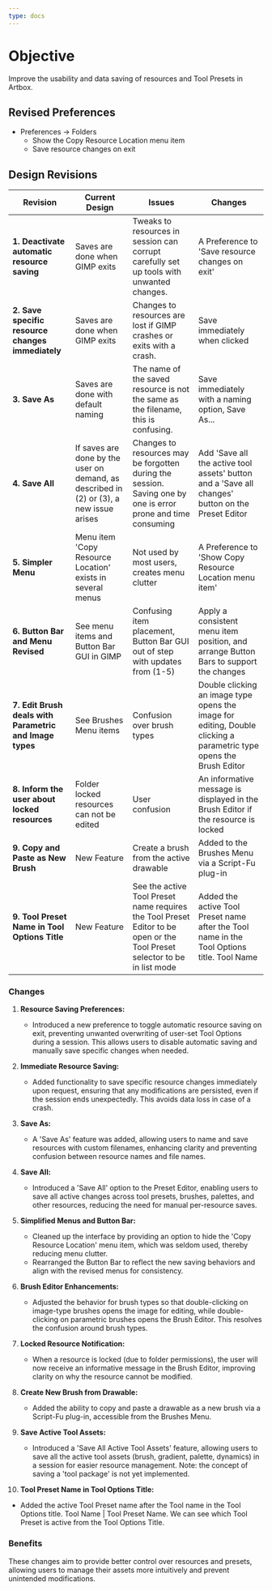 ```yaml
---
type: docs
---
```


# Objective

Improve the usability and data saving of resources and Tool Presets in Artbox.

## Revised Preferences

- Preferences -> Folders
  - Show the Copy Resource Location menu item
  - Save resource changes on exit

## Design Revisions

| **Revision**  | **Current Design**  | **Issues**  | **Changes** |
|--------------------------------------------|---------------------------------------------------------------------------------------------|----------------------------------------------------------------------------------------------|-----------------------------------------------------------|
| **1. Deactivate automatic resource saving** | Saves are done when GIMP exits | Tweaks to resources in session can corrupt carefully set up tools with unwanted changes. | A Preference to 'Save resource changes on exit'
| **2. Save specific resource changes immediately**   | Saves are done when GIMP exits | Changes to resources are lost if GIMP crashes or exits with a crash.  | Save immediately when clicked |
| **3. Save As**   | Saves are done with default naming | The name of the saved resource is not the same as the filename, this is confusing.  | Save immediately with a naming option, Save As...|
| **4. Save All** | If saves are done by the user on demand, as described in (2) or (3), a new issue arises| Changes to resources may be forgotten during the session. Saving one by one is error prone and time consuming | Add 'Save all the active tool assets' button and a 'Save all changes' button on the Preset Editor  |
| **5. Simpler Menu** | Menu item 'Copy Resource Location' exists in several menus | Not used by most users, creates menu clutter |  A Preference to 'Show Copy Resource Location menu item'  |
| **6. Button Bar and Menu Revised** | See menu items and Button Bar GUI in GIMP | Confusing item placement, Button Bar GUI out of step with updates from (1-5) |  Apply a consistent menu item position, and arrange Button Bars to support the changes  |
| **7. Edit Brush deals with Parametric and Image types** | See Brushes Menu items | Confusion over brush types |  Double clicking an image type opens the image for editing, Double clicking a parametric type opens the Brush Editor |
| **8. Inform the user about locked resources** | Folder locked resources can not be edited | User confusion | An informative message is displayed in the Brush Editor if the resource is locked |
| **9. Copy and Paste as New Brush** | New Feature | Create a brush from the active drawable | Added to the Brushes Menu via a Script-Fu plug-in |
| **9. Tool Preset Name in Tool Options Title** | New Feature | See the active Tool Preset name requires the Tool Preset Editor to be open or the Tool Preset selector to be in list mode | Added the active Tool Preset name after the Tool name in the Tool Options title. Tool Name | Tool Preset Name |

### Changes

1. **Resource Saving Preferences:**
   - Introduced a new preference to toggle automatic resource saving on exit, preventing unwanted overwriting of user-set Tool Options during a session. This allows users to disable automatic saving and manually save specific changes when needed.

2. **Immediate Resource Saving:**
   - Added functionality to save specific resource changes immediately upon request, ensuring that any modifications are persisted, even if the session ends unexpectedly. This avoids data loss in case of a crash.

3. **Save As:**
   - A 'Save As' feature was added, allowing users to name and save resources with custom filenames, enhancing clarity and preventing confusion between resource names and file names.

4. **Save All:**
   - Introduced a 'Save All' option to the Preset Editor, enabling users to save all active changes across tool presets, brushes, palettes, and other resources, reducing the need for manual per-resource saves.

5. **Simplified Menus and Button Bar:**
   - Cleaned up the interface by providing an option to hide the 'Copy Resource Location' menu item, which was seldom used, thereby reducing menu clutter.
   - Rearranged the Button Bar to reflect the new saving behaviors and align with the revised menus for consistency.

6. **Brush Editor Enhancements:**
   - Adjusted the behavior for brush types so that double-clicking on image-type brushes opens the image for editing, while double-clicking on parametric brushes opens the Brush Editor. This resolves the confusion around brush types.

7. **Locked Resource Notification:**
   - When a resource is locked (due to folder permissions), the user will now receive an informative message in the Brush Editor, improving clarity on why the resource cannot be modified.

8. **Create New Brush from Drawable:**
   - Added the ability to copy and paste a drawable as a new brush via a Script-Fu plug-in, accessible from the Brushes Menu.

9. **Save Active Tool Assets:**
   - Introduced a 'Save All Active Tool Assets' feature, allowing users to save all the active tool assets (brush, gradient, palette, dynamics) in a session for easier resource management. Note: the concept of saving a 'tool package' is not yet implemented.

10. **Tool Preset Name in Tool Options Title:**
   - Added the active Tool Preset name after the Tool name in the Tool Options title. Tool Name | Tool Preset Name.  We can see which Tool Preset is active from the Tool Options Title.

### **Benefits**

These changes aim to provide better control over resources and presets, allowing users to manage their assets more intuitively and prevent unintended modifications.
